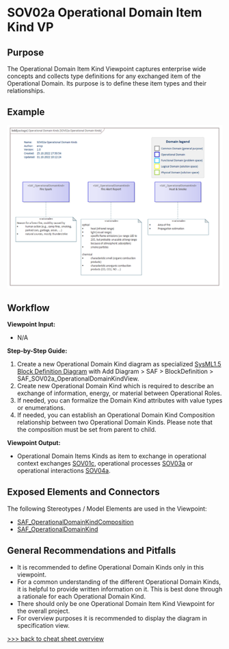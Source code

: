 # SOV02a Operational Domain Item Kind VP

## Purpose
The Operational Domain Item Kind Viewpoint captures enterprise wide concepts and collects type definitions for any exchanged item of the Operational Domain. Its purpose is to define these item types and their relationships.

## Example
![SOV02a](../pics/SOV02a-example.png)

## Workflow
**Viewpoint Input:**
* N/A

**Step-by-Step Guide:**
1.	Create a new Operational Domain Kind diagram as specialized [SysML1.5 Block Definition Diagram](https://sparxsystems.com/enterprise_architect_user_guide/16.1/modeling_languages/block_definition_diagrams.html) with Add Diagram > SAF > BlockDefinition > SAF_SOV02a_OperationalDomainKindView.
2.	Create new Operational Domain Kind which is required to describe an exchange of information, energy, or material between Operational Roles.
3.	If needed, you can formalize the Domain Kind attributes with value types or enumerations.
4.	If needed, you can establish an Operational Domain Kind Composition relationship between two Operational Domain Kinds. Please note that the composition must be set from parent to child.

**Viewpoint Output:**
* Operational Domain Items Kinds as item to exchange in operational context exchanges [SOV01c](Operational-Context-Exchange-Viewpoint.md), operational processes [SOV03a](Operational-Process-Viewpoint.md) or operational interactions [SOV04a](Operational-Interaction-Viewpoint.md).

## Exposed Elements and Connectors
The following Stereotypes / Model Elements are used in the Viewpoint:
* [SAF_OperationalDomainKindComposition](https://github.com/GfSE/SAF-Specification/blob/TdSE2023/stereotypes.md#SAF_OperationalDomainKindComposition)
* [SAF_OperationalDomainKind](https://github.com/GfSE/SAF-Specification/blob/TdSE2023/stereotypes.md#SAF_OperationalDomainKind)

## General Recommendations and Pitfalls
* It is recommended to define Operational Domain Kinds only in this viewpoint.
* For a common understanding of the different Operational Domain Kinds, it is helpful to provide written information on it. This is best done through a rationale for each Operational Domain Kind.
* There should only be one Operational Domain Item Kind Viewpoint for the overall project.
* For overview purposes it is recommended to display the diagram in specification view.

[>>> back to cheat sheet overview](../CheatSheet.md)
